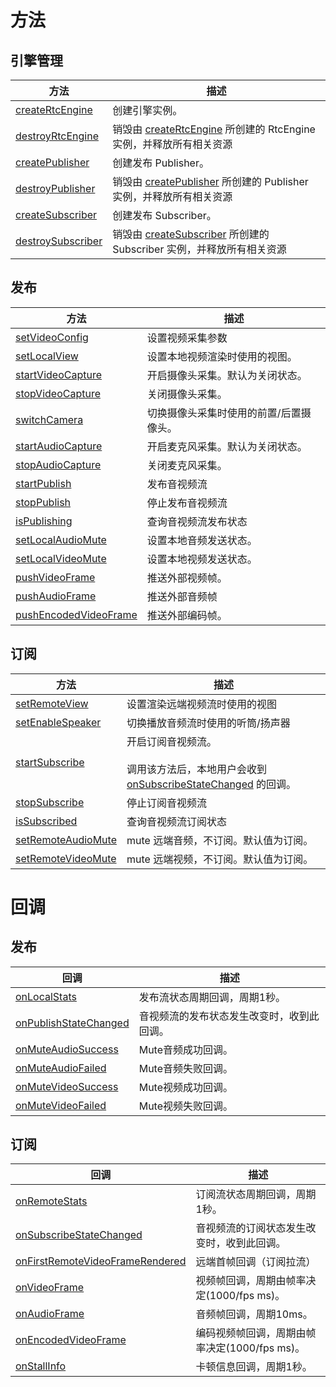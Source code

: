 # 方法
## 引擎管理

| 方法 | 描述 |
| --- | --- |
| [createRtcEngine](api.md#RtcEngine-creatertcengine) | 创建引擎实例。 |
| [destroyRtcEngine](api.md#RtcEngine-destroyrtcengine) | 销毁由 [createRtcEngine](api.md#RtcEngine-creatertcengine) 所创建的 RtcEngine 实例，并释放所有相关资源 |
| [createPublisher](api.md#RtcEngine-createpublisher) | 创建发布 Publisher。 |
| [destroyPublisher](api.md#RtcEngine-destroypublisher) | 销毁由 [createPublisher](api.md#RtcEngine-createpublisher) 所创建的 Publisher 实例，并释放所有相关资源 |
| [createSubscriber](api.md#RtcEngine-createsubscriber) | 创建发布 Subscriber。 |
| [destroySubscriber](api.md#RtcEngine-destroysubscriber) | 销毁由 [createSubscriber](api.md#RtcEngine-createsubscriber) 所创建的 Subscriber 实例，并释放所有相关资源 |

## 发布

| 方法 | 描述 |
| --- | --- |
| [setVideoConfig](api.md#Publisher-setvideoconfig) | 设置视频采集参数 |
| [setLocalView](api.md#Publisher-setlocalview) | 设置本地视频渲染时使用的视图。 |
| [startVideoCapture](api.md#Publisher-startvideocapture) | 开启摄像头采集。默认为关闭状态。  <br> |
| [stopVideoCapture](api.md#Publisher-stopvideocapture) | 关闭摄像头采集。 |
| [switchCamera](api.md#Publisher-switchcamera) | 切换摄像头采集时使用的前置/后置摄像头。 |
| [startAudioCapture](api.md#Publisher-startaudiocapture) | 开启麦克风采集。默认为关闭状态。  <br> |
| [stopAudioCapture](api.md#Publisher-stopaudiocapture) | 关闭麦克风采集。 |
| [startPublish](api.md#Publisher-startpublish) | 发布音视频流 |
| [stopPublish](api.md#Publisher-stoppublish) | 停止发布音视频流 |
| [isPublishing](api.md#Publisher-ispublishing) | 查询音视频流发布状态 |
| [setLocalAudioMute](api.md#Publisher-setlocalaudiomute) | 设置本地音频发送状态。 |
| [setLocalVideoMute](api.md#Publisher-setlocalvideomute) | 设置本地视频发送状态。 |
| [pushVideoFrame](api.md#Publisher-pushvideoframe) | 推送外部视频帧。 |
| [pushAudioFrame](api.md#Publisher-pushaudioframe) | 推送外部音频帧 |
| [pushEncodedVideoFrame](api.md#Publisher-pushencodedvideoframe) | 推送外部编码帧。 |

## 订阅

| 方法 | 描述 |
| --- | --- |
| [setRemoteView](api.md#Subscriber-setremoteview) | 设置渲染远端视频流时使用的视图 |
| [setEnableSpeaker](api.md#Subscriber-setenablespeaker) | 切换播放音频流时使用的听筒/扬声器 <br> |
| [startSubscribe](api.md#Subscriber-startsubscribe) | 开启订阅音视频流。  <br><br/>调用该方法后，本地用户会收到 [onSubscribeStateChanged](callback.md#RtcEventHandler-onsubscribestatechanged) 的回调。  <br> |
| [stopSubscribe](api.md#Subscriber-stopsubscribe) | 停止订阅音视频流 |
| [isSubscribed](api.md#Subscriber-issubscribed) | 查询音视频流订阅状态 |
| [setRemoteAudioMute](api.md#Subscriber-setremoteaudiomute) | mute 远端音频，不订阅。默认值为订阅。 |
| [setRemoteVideoMute](api.md#Subscriber-setremotevideomute) | mute 远端视频，不订阅。默认值为订阅。 |

# 回调
## 发布

| 回调 | 描述 |
| --- | --- |
| [onLocalStats](callback.md#RtcEventHandler-onlocalstats) | 发布流状态周期回调，周期1秒。 |
| [onPublishStateChanged](callback.md#RtcEventHandler-onpublishstatechanged) | 音视频流的发布状态发生改变时，收到此回调。 |
| [onMuteAudioSuccess](callback.md#RtcEventHandler-onmuteaudiosuccess) | Mute音频成功回调。 |
| [onMuteAudioFailed](callback.md#RtcEventHandler-onmuteaudiofailed) | Mute音频失败回调。 |
| [onMuteVideoSuccess](callback.md#RtcEventHandler-onmutevideosuccess) | Mute视频成功回调。 |
| [onMuteVideoFailed](callback.md#RtcEventHandler-onmutevideofailed) | Mute视频失败回调。 |

## 订阅

| 回调 | 描述 |
| --- | --- |
| [onRemoteStats](callback.md#RtcEventHandler-onremotestats) | 订阅流状态周期回调，周期1秒。 |
| [onSubscribeStateChanged](callback.md#RtcEventHandler-onsubscribestatechanged) | 音视频流的订阅状态发生改变时，收到此回调。 |
| [onFirstRemoteVideoFrameRendered](callback.md#RtcEventHandler-onfirstremotevideoframerendered) | 远端首帧回调（订阅拉流） |
| [onVideoFrame](callback.md#RtcEventHandler-onvideoframe) | 视频帧回调，周期由帧率决定(1000/fps ms)。 |
| [onAudioFrame](callback.md#RtcEventHandler-onaudioframe) | 音频帧回调，周期10ms。 |
| [onEncodedVideoFrame](callback.md#RtcEventHandler-onencodedvideoframe) | 编码视频帧回调，周期由帧率决定(1000/fps ms)。 |
| [onStallInfo](callback.md#RtcEventHandler-onstallinfo) | 卡顿信息回调，周期1秒。 |

